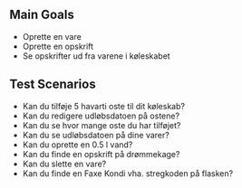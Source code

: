 ## Main Goals
- Oprette en vare
- Oprette en opskrift
- Se opskrifter ud fra varene i køleskabet

## Test Scenarios
- Kan du tilføje 5 havarti oste til dit køleskab?
- Kan du redigere udløbsdatoen på ostene?
- Kan du se hvor mange oste du har tilføjet?
- Kan du se udløbsdatoen på dine varer?
- Kan du oprette en 0.5 l vand?
- Kan du finde en opskrift på drømmekage?
- Kan du slette en vare?
- Kan du finde en Faxe Kondi vha. stregkoden på flasken?
